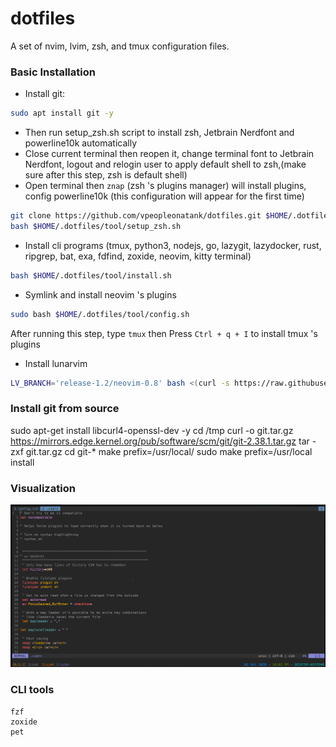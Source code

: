 # dotfiles
A set of nvim, lvim, zsh, and tmux configuration files.

### Basic Installation

- Install git:
```bash
sudo apt install git -y
```
- Then run setup_zsh.sh script to install zsh, Jetbrain Nerdfont and powerline10k automatically
- Close current terminal then reopen it, change terminal font to Jetbrain Nerdfont, logout and relogin user to apply default shell to zsh,(make sure after this step, zsh is default shell)
- Open terminal then `znap` (zsh 's plugins manager) will install plugins,  config powerline10k (this configuration will appear for the first time)
```bash
git clone https://github.com/vpeopleonatank/dotfiles.git $HOME/.dotfiles/tool
bash $HOME/.dotfiles/tool/setup_zsh.sh

```
- Install cli programs (tmux, python3, nodejs, go, lazygit, lazydocker, rust, ripgrep, bat, exa, fdfind, zoxide, neovim, kitty terminal)
```bash
bash $HOME/.dotfiles/tool/install.sh

```
- Symlink and install neovim 's plugins
```bash
sudo bash $HOME/.dotfiles/tool/config.sh

```
After running this step, type `tmux` then Press `Ctrl + q + I` to install tmux 's plugins

- Install lunarvim
```bash
LV_BRANCH='release-1.2/neovim-0.8' bash <(curl -s https://raw.githubusercontent.com/lunarvim/lunarvim/master/utils/installer/install.sh)
```
### Install git from source
sudo apt-get install libcurl4-openssl-dev -y
cd /tmp
curl -o git.tar.gz https://mirrors.edge.kernel.org/pub/software/scm/git/git-2.38.1.tar.gz
tar -zxf git.tar.gz
cd git-*
make prefix=/usr/local/
sudo make prefix=/usr/local install

### Visualization


<img src='./docs/plot.png'>

### CLI tools
```
fzf
zoxide
pet
```
